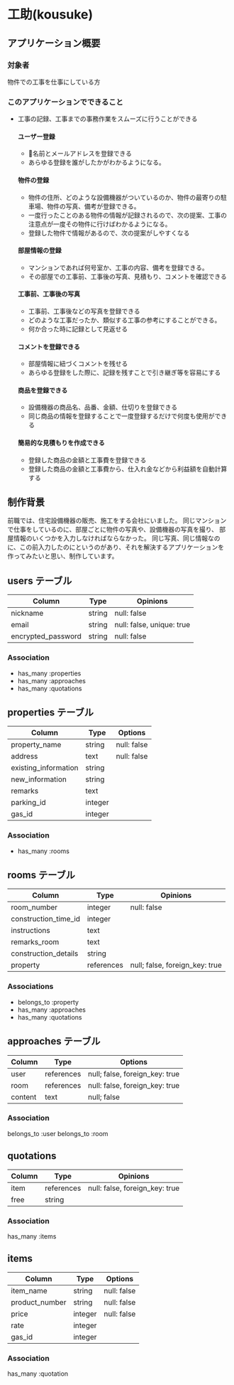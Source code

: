 # 工助(kousuke)

## アプリケーション概要
### 対象者
  物件での工事を仕事にしている方

### このアプリケーションでできること
- 工事の記録、工事までの事務作業をスムーズに行うことができる

  #### ユーザー登録
  - 名前とメールアドレスを登録できる
  - あらゆる登録を誰がしたかがわかるようになる。

  #### 物件の登録
  - 物件の住所、どのような設備機器がついているのか、物件の最寄りの駐車場、物件の写真、備考が登録できる。
  - 一度行ったことのある物件の情報が記録されるので、次の提案、工事の注意点が一度その物件に行けばわかるようになる。
  - 登録した物件で情報があるので、次の提案がしやすくなる

  #### 部屋情報の登録
  - マンションであれば何号室か、工事の内容、備考を登録できる。
  - その部屋での工事前、工事後の写真、見積もり、コメントを確認できる

  #### 工事前、工事後の写真
  - 工事前、工事後などの写真を登録できる
  - どのような工事だったか、類似する工事の参考にすることができる。
  - 何か合った時に記録として見返せる

  #### コメントを登録できる
  - 部屋情報に紐づくコメントを残せる
  - あらゆる登録をした際に、記録を残すことで引き継ぎ等を容易にする

  #### 商品を登録できる
  - 設備機器の商品名、品番、金額、仕切りを登録できる
  - 同じ商品の情報を登録することで一度登録するだけで何度も使用ができる

  #### 簡易的な見積もりを作成できる
  - 登録した商品の金額と工事費を登録できる
  - 登録した商品の金額と工事費から、仕入れ金などから利益額を自動計算する


## 制作背景
前職では、住宅設備機器の販売、施工をする会社にいました。
同じマンションで仕事をしているのに、部屋ごとに物件の写真や、設備機器の写真を撮り、
部屋情報のいくつかを入力しなければならなかった。
同じ写真、同じ情報なのに、この前入力したのにというのがあり、それを解決するアプリケーションを
作ってみたいと思い、制作しています。



## users テーブル


| Column             | Type   | Opinions                  |
| ------------------ | ------ | ------------------------- |
| nickname           | string | null: false               |
| email              | string | null: false, unique: true |
| encrypted_password | string | null: false               |

### Association
- has_many :properties
- has_many :approaches
- has_many :quotations


## properties テーブル

| Column               | Type    | Options     |
| -------------------- | ------- | ------------|
| property_name        | string  | null: false |
| address              | text    | null: false |
| existing_information | string  |             |
| new_information      | string  |             |
| remarks              | text    |             |
| parking_id           | integer |             |
| gas_id               | integer |             |

### Association
- has_many :rooms


## rooms テーブル

| Column               | Type       | Opinions                       |
| -------------------- | ---------- | ------------------------------ |
| room_number          | integer    | null: false                    | 
| construction_time_id | integer    |                                |
| instructions         | text       |                                |
| remarks_room         | text       |                                |
| construction_details | string     |                                |
| property             | references | null; false, foreign_key: true |

### Associations
- belongs_to :property
- has_many :approaches
- has_many :quotations



## approaches テーブル

| Column  | Type       | Options                        |
| ------- | ---------- | ------------------------------ |
| user    | references | null; false, foreign_key: true |
| room    | references | null: false, foreign_key: true | 
| content | text       | null; false                    |

### Association
belongs_to :user
belongs_to :room


## quotations

| Column | Type       | Opinions                       |
| ------ | ---------- | ------------------------------ |
| item   | references | null: false, foreign_key: true |
| free   | string     |                                |

### Association
has_many :items


## items
| Column         | Type       | Options     |
| -------------- | ---------- | ------------|
| item_name      | string     | null: false |
| product_number | string     | null: false |
| price          | integer    | null: false |
| rate           | integer    |             |
| gas_id         | integer    |             |

### Association
has_many :quotation
